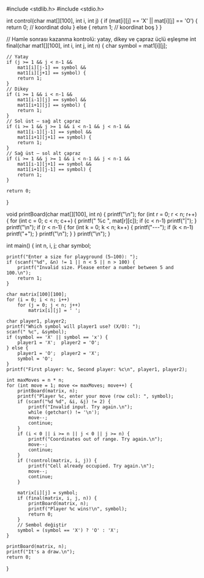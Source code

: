 #include <stdlib.h>
#include <stdio.h>

int control(char mat[][100], int i, int j) {
    if (mat[i][j] == 'X' || mat[i][j] == 'O') {
        return 0; // koordinat dolu
    } else {
        return 1; // koordinat boş
    }
}

// Hamle sonrası kazanma kontrolü: yatay, dikey ve çapraz üçlü eşleşme
int final(char mat1[][100], int i, int j, int n) {
    char symbol = mat1[i][j];

    // Yatay
    if (j >= 1 && j < n-1 &&
        mat1[i][j-1] == symbol &&
        mat1[i][j+1] == symbol) {
        return 1;
    }
    // Dikey
    if (i >= 1 && i < n-1 &&
        mat1[i-1][j] == symbol &&
        mat1[i+1][j] == symbol) {
        return 1;
    }
    // Sol üst – sağ alt çapraz
    if (i >= 1 && j >= 1 && i < n-1 && j < n-1 &&
        mat1[i-1][j-1] == symbol &&
        mat1[i+1][j+1] == symbol) {
        return 1;
    }
    // Sağ üst – sol alt çapraz
    if (i >= 1 && j >= 1 && i < n-1 && j < n-1 &&
        mat1[i-1][j+1] == symbol &&
        mat1[i+1][j-1] == symbol) {
        return 1;
    }

    return 0;
}

void printBoard(char mat[][100], int n) {
    printf("\n");
    for (int r = 0; r < n; r++) {
        for (int c = 0; c < n; c++) {
            printf(" %c ", mat[r][c]);
            if (c < n-1) printf("|");
        }
        printf("\n");
        if (r < n-1) {
            for (int k = 0; k < n; k++) {
                printf("---");
                if (k < n-1) printf("+");
            }
            printf("\n");
        }
    }
    printf("\n");
}

int main() {
    int n, i, j;
    char symbol;

    printf("Enter a size for playground (5–100): ");
    if (scanf("%d", &n) != 1 || n < 5 || n > 100) {
        printf("Invalid size. Please enter a number between 5 and 100.\n");
        return 1;
    }

    char matrix[100][100];
    for (i = 0; i < n; i++)
        for (j = 0; j < n; j++)
            matrix[i][j] = ' ';

    char player1, player2;
    printf("Which symbol will player1 use? (X/O): ");
    scanf(" %c", &symbol);
    if (symbol == 'X' || symbol == 'x') {
        player1 = 'X';  player2 = 'O';
    } else {
        player1 = 'O';  player2 = 'X';
        symbol = 'O';
    }
    printf("First player: %c, Second player: %c\n", player1, player2);

    int maxMoves = n * n;
    for (int move = 1; move <= maxMoves; move++) {
        printBoard(matrix, n);
        printf("Player %c, enter your move (row col): ", symbol);
        if (scanf("%d %d", &i, &j) != 2) {
            printf("Invalid input. Try again.\n");
            while (getchar() != '\n');
            move--;
            continue;
        }
        if (i < 0 || i >= n || j < 0 || j >= n) {
            printf("Coordinates out of range. Try again.\n");
            move--;
            continue;
        }
        if (!control(matrix, i, j)) {
            printf("Cell already occupied. Try again.\n");
            move--;
            continue;
        }

        matrix[i][j] = symbol;
        if (final(matrix, i, j, n)) {
            printBoard(matrix, n);
            printf("Player %c wins!\n", symbol);
            return 0;
        }
        // Sembol değiştir
        symbol = (symbol == 'X') ? 'O' : 'X';
    }

    printBoard(matrix, n);
    printf("It's a draw.\n");
    return 0;
}
